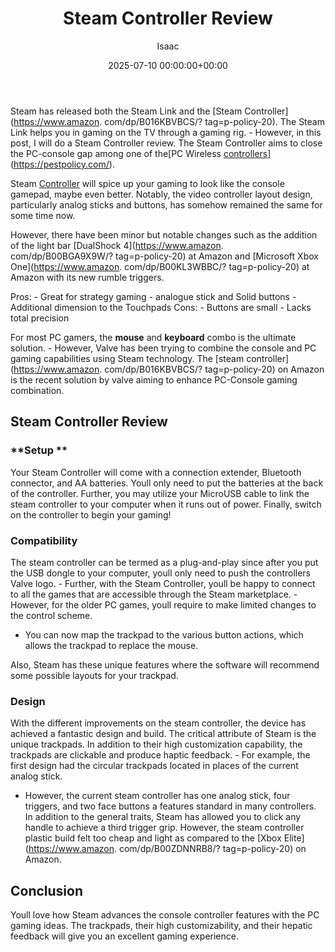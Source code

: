 ﻿---
title: Steam Controller Review
description: Steam has released both the Steam Link and the Steam Controller . The Steam Link helps you in gaming on the TV through a gaming rig. - However, in this post,...
slug: /steam-controller-review/
date: 2025-07-10 00:00:00+00:00
lastmod: 2025-07-10 00:00:00+03:00
author: Isaac
categories:
- Controllers
tags:
- controllers
- steam
- controller
layout: post
---

Steam has released both the Steam Link and the [Steam Controller](https://www.amazon. com/dp/B016KBVBCS/? tag=p-policy-20). The Steam Link helps you in gaming on the TV through a gaming rig. - However, in this post, I will do a Steam Controller review. The Steam Controller aims to close the PC-console gap among one of the[PC Wireless [controllers](https://pestpolicy.com/best-controller-for-steam-link/)](https://pestpolicy.com/).

Steam [Controller](https://pestpolicy.com/best-controller-for-retropie/) will spice up your gaming to look like the console gamepad, maybe even better. Notably, the video controller layout design, particularly analog sticks and buttons, has somehow remained the same for some time now.

However, there have been minor but notable changes such as the addition of the light bar [DualShock 4](https://www.amazon. com/dp/B00BGA9X9W/? tag=p-policy-20) at Amazon and [Microsoft Xbox One](https://www.amazon. com/dp/B00KL3WBBC/? tag=p-policy-20) at Amazon with its new rumble triggers.

Pros: - Great for strategy gaming - analogue stick and Solid buttons - Additional dimension to the Touchpads Cons: - Buttons are small - Lacks total precision

For most PC gamers, the **mouse** and **keyboard** combo is the ultimate solution. - However, Valve has been trying to combine the console and PC gaming capabilities using Steam technology. The [steam controller](https://www.amazon. com/dp/B016KBVBCS/? tag=p-policy-20) on Amazon is the recent solution by valve aiming to enhance PC-Console gaming combination.

##  Steam Controller Review

###  **Setup **

Your Steam Controller will come with a connection extender, Bluetooth connector, and AA batteries. Youll only need to put the batteries at the back of the controller. Further, you may utilize your MicroUSB cable to link the steam controller to your computer when it runs out of power. Finally, switch on the controller to begin your gaming!

###  Compatibility

The steam controller can be termed as a plug-and-play since after you put the USB dongle to your computer, youll only need to push the controllers Valve logo. - Further, with the Steam Controller, youll be happy to connect to all the games that are accessible through the Steam marketplace. - However, for the older PC games, youll require to make limited changes to the control scheme.

- You can now map the trackpad to the various button actions, which allows the trackpad to replace the mouse.

Also, Steam has these unique features where the software will recommend some possible layouts for your trackpad.

###  **Design**

With the different improvements on the steam controller, the device has achieved a fantastic design and build. The critical attribute of Steam is the unique trackpads. In addition to their high customization capability, the trackpads are clickable and produce haptic feedback. - For example, the first design had the circular trackpads located in places of the current analog stick.

- However, the current steam controller has one analog stick, four triggers, and two face buttons a features standard in many controllers. In addition to the general traits, Steam has allowed you to click any handle to achieve a third trigger grip. However, the steam controller plastic build felt too cheap and light as compared to the [Xbox Elite](https://www.amazon. com/dp/B00ZDNNRB8/? tag=p-policy-20) on Amazon.

##  Conclusion

Youll love how Steam advances the console controller features with the PC gaming ideas. The trackpads, their high customizability, and their hepatic feedback will give you an excellent gaming experience.

